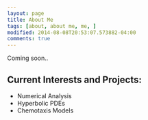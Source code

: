 ```yaml
---
layout: page
title: About Me
tags: [about, about me, me, ]
modified: 2014-08-08T20:53:07.573882-04:00
comments: true
---
```

Coming soon..

## Current Interests and Projects:

* Numerical Analysis
* Hyperbolic PDEs
* Chemotaxis Models
